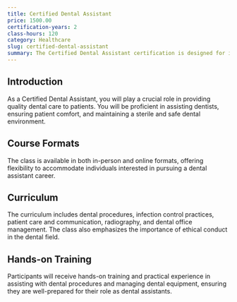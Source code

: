 ```yaml
---
title: Certified Dental Assistant
price: 1500.00
certification-years: 2
class-hours: 120
category: Healthcare
slug: certified-dental-assistant
summary: The Certified Dental Assistant certification is designed for individuals seeking a career in dental healthcare. This comprehensive class covers dental procedures, infection control, patient care, and radiography. It equips candidates with the skills needed to assist dentists and ensure the smooth operation of a dental practice.
---
```


## Introduction

As a Certified Dental Assistant, you will play a crucial role in providing quality dental care to patients. You will be proficient in assisting dentists, ensuring patient comfort, and maintaining a sterile and safe dental environment.

## Course Formats

The class is available in both in-person and online formats, offering flexibility to accommodate individuals interested in pursuing a dental assistant career.

## Curriculum

The curriculum includes dental procedures, infection control practices, patient care and communication, radiography, and dental office management. The class also emphasizes the importance of ethical conduct in the dental field.

## Hands-on Training

Participants will receive hands-on training and practical experience in assisting with dental procedures and managing dental equipment, ensuring they are well-prepared for their role as dental assistants.

